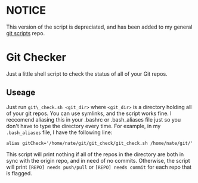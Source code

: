 NOTICE
======

This version of the script is depreciated, and has been added to my general [git scripts](https://github.com/natemara/git_scripts) repo.

Git Checker
===========

Just a little shell script to check the status of all of your Git repos.

Useage
------

Just run `git\_check.sh <git_dir>` where `<git_dir>` is a directory holding all of your git repos. You can use symlinks, and the script works fine. I reccomend aliasing this in your .bashrc or .bash\_aliases file just so you don't have to type the directory every time. For example, in my `.bash_aliases` file, I have the following line: 

`alias gitCheck='/home/nate/git/git_check/git_check.sh /home/nate/git/'`

This script will print nothing if all of the repos in the directory are both in sync with the origin repo, and in need of no commits. Otherwise, the script will print `[REPO] needs push/pull` or `[REPO] needs commit` for each repo that is flagged.
